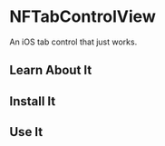 # NFTabControlView
An iOS tab control that just works.

## Learn About It

## Install It

## Use It
